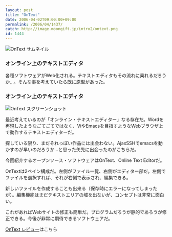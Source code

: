 ```yaml
---
layout: post
title: "OnText"
date: 2006-04-02T09:00:00+09:00
permalink: /2006/04/1437/
catch: http://image.moongift.jp/intro2/ontext.png
id: 1444
---
```

 ![OnText サムネイル](http://image.moongift.jp/intro2/ontext.t.png "OnText サムネイル")
  

### オンライン上のテキストエディタ
  
各種ソフトウェアがWeb化される。テキストエディタもその流れに乗れるだろうか…。そんな事を考えていたら既に原型があった。  
<!--more-->  

### オンライン上のテキストエディタ
  

![OnText スクリーンショット](http://image.moongift.jp/intro2/ontext.png "OnText スクリーンショット")

  

最近考えているのが「オンライン・テキストエディター」なる存在だ。Wordを再現したようなごてごてではなく、ViやEmacsを目指すようなWebブラウザ上で動作するテキストエディターだ。

  

探している限り、まだそれっぽい作品には出会わない。AjaxSSHでemacsを動かすのが早いのだろうか…と思った矢先に出会ったのがこちらだ。

  

今回紹介するオープンソース・ソフトウェアはOnText、Online Text Editorだ。

  

OnTextは2ペイン構成だ。左側がファイル一覧、右側がエディター部だ。左側でファイルを選択すれば、それが右側で表示され、編集できる。

  

新しいファイルを作成することも出来る（保存時にエラーになってしまったが）。編集機能はまだテキストエリアの域を出ないが、コンセプトは非常に面白い。

  

これがあればWebサイトの修正も簡単だ。プログラムだろうが静的であろうが修正できる。今後が非常に期待できるソフトウェアだ。

  

[OnText レビュー](http://oss.moongift.jp/review/i-1441.html)はこちら


